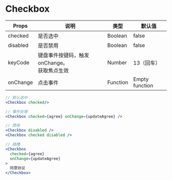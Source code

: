 # Checkbox

| Props    | 说明                                              | 类型     | 默认值         |
| -------- | ------------------------------------------------- | -------- | -------------- |
| checked  | 是否选中                                          | Boolean  | false          |
| disabled  | 是否禁用                                          | Boolean  | false          |
| keyCode  | 键盘事件按键码，触发 onChange。<br />获取焦点生效 | Number   | 13（回车）     |
| onChange | 点击事件                                          | Function | Empty function |

```jsx
// 默认选中
<Checkbox checked/>

// 事件处理
<Checkbox checked={agree} onChange={updateAgree} />

// 禁用
<Checkbox disabled />
<Checkbox checked disabled />

// 插槽
<Checkbox
  checked={agree}
  onChange={updateAgree}
>
  同意协议
</Checkbox>
```
